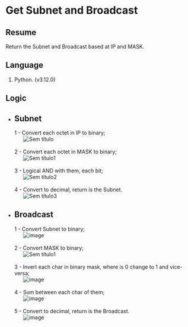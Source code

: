 # Get Subnet and Broadcast

## Resume

Return the Subnet and Broadcast based at IP and MASK.

## Language
1. Python. (v3.12.0)

## Logic

* ## Subnet
  1 - Convert each octet in IP to binary; <br>
  &nbsp;&nbsp;&nbsp;&nbsp;&nbsp;&nbsp;![Sem título](https://github.com/Davi-Porto/sr_bc/assets/135801787/7420df54-644a-4340-b9a1-1af7da5c2a12)<br><br>
  2 - Convert each octet in MASK to binary;  <br>
  &nbsp;&nbsp;&nbsp;&nbsp;&nbsp;&nbsp;![Sem título1](https://github.com/Davi-Porto/sr_bc/assets/135801787/e2f6aa2b-916c-4939-b870-a4fcbd86e48c)<br><br>
  3 - Logical AND with them, each bit; <br>
  &nbsp;&nbsp;&nbsp;&nbsp;&nbsp;&nbsp;![Sem título2](https://github.com/Davi-Porto/sr_bc/assets/135801787/77c684bc-622e-4af5-897f-3368bad3b506)<br><br>
  4 - Convert to decimal, return is the Subnet. <br>
 &nbsp;&nbsp;&nbsp;&nbsp;&nbsp;&nbsp;![Sem título3](https://github.com/Davi-Porto/sr_bc/assets/135801787/415bd70a-b2e3-4e4a-86b8-65d0ba8b7eb3) <br>
 
* ## Broadcast
  1 - Convert Subnet to binary; <br>
  &nbsp;&nbsp;&nbsp;&nbsp;&nbsp;&nbsp;![image](https://github.com/Davi-Porto/sr_bc/assets/135801787/ffe5f3f5-22ea-4d77-a4ca-0d3f1a579609)<br><br>
  2 - Convert MASK to binary; <br>
  &nbsp;&nbsp;&nbsp;&nbsp;&nbsp;&nbsp;![Sem título1](https://github.com/Davi-Porto/sr_bc/assets/135801787/e2f6aa2b-916c-4939-b870-a4fcbd86e48c)<br><br>
  3 - Invert each char in binary mask, where is 0 change to 1 and vice-versa; <br>
  &nbsp;&nbsp;&nbsp;&nbsp;&nbsp;&nbsp;![image](https://github.com/Davi-Porto/sr_bc/assets/135801787/3be881a0-8800-419a-aea4-7b61dafde554)<br><br>
  4 - Sum between each char of them; <br>
  &nbsp;&nbsp;&nbsp;&nbsp;&nbsp;&nbsp;![image](https://github.com/Davi-Porto/sr_bc/assets/135801787/10baf0d5-4152-4e6a-9bb4-2bd5a55d7ec8)<br><br>
  5 - Convert to decimal, return is the Broadcast.<br>
  &nbsp;&nbsp;&nbsp;&nbsp;&nbsp;&nbsp;![image](https://github.com/Davi-Porto/sr_bc/assets/135801787/0d31b2c4-b7f7-4c9f-9ebe-691ee56dd08a)<br>
